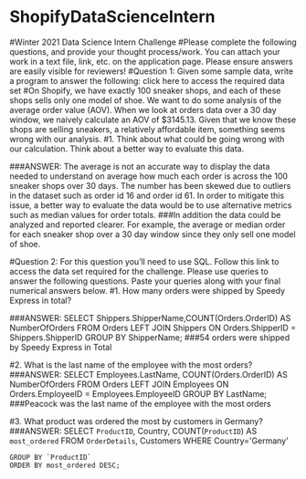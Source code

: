 # ShopifyDataScienceIntern

#Winter 2021 Data Science Intern Challenge 
#Please complete the following questions, and provide your thought process/work. You can attach your work in a text file, link, etc. on the application page. Please ensure answers are easily visible for reviewers!
#Question 1: Given some sample data, write a program to answer the following: click here to access the required data set
#On Shopify, we have exactly 100 sneaker shops, and each of these shops sells only one model of shoe. We want to do some analysis of the average order value (AOV). When we look at orders data over a 30 day window, we naively calculate an AOV of $3145.13. Given that we know these shops are selling sneakers, a relatively affordable item, something seems wrong with our analysis. 
#1. Think about what could be going wrong with our calculation. Think about a better way to evaluate this data. 

###ANSWER: The average is not an accurate way to display the data needed to understand on average how much each order is across the 100 sneaker shops over 30 days. The number has been skewed due to outliers in the dataset such as order id 16 and order id 61. In order to mitigate this issue, a better way to evaluate the data would be to use alternative metrics such as median values for order totals. 
          ###In addition the data could be analyzed and reported clearer. For example, the average or median order for each sneaker shop over a 30 day window since they only sell one model of shoe. 

#Question 2: For this question you’ll need to use SQL. Follow this link to access the data set required for the challenge. Please use queries to answer the following questions. Paste your queries along with your final numerical answers below.
#1. How many orders were shipped by Speedy Express in total?

###ANSWER:
SELECT Shippers.ShipperName,COUNT(Orders.OrderID) AS NumberOfOrders FROM Orders
LEFT JOIN Shippers ON Orders.ShipperID = Shippers.ShipperID
GROUP BY ShipperName;
###54 orders were shipped by Speedy Express in Total 

#2. What is the last name of the employee with the most orders?
###ANSWER:
SELECT Employees.LastName, COUNT(Orders.OrderID) AS NumberOfOrders FROM Orders
LEFT JOIN Employees ON Orders.EmployeeID = Employees.EmployeeID
GROUP BY LastName;
###Peacock was the last name of the employee with the most orders

#3. What product was ordered the most by customers in Germany?
###ANSWER: 
SELECT       `ProductID`, Country,
             COUNT(`ProductID`) AS `most_ordered`
    FROM     `OrderDetails`, Customers
    WHERE Country='Germany'
   
    GROUP BY `ProductID`
    ORDER BY most_ordered DESC;
